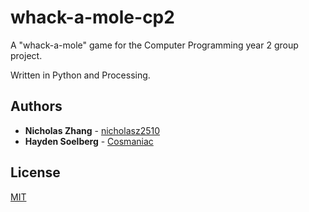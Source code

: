 # whack-a-mole-cp2
A "whack-a-mole" game for the Computer Programming year 2 group project. 

Written in Python and Processing. 

## Authors
* **Nicholas Zhang** - [nicholasz2510](https://github.com/nicholasz2510)
* **Hayden Soelberg** - [Cosmaniac](https://github.com/Cosmaniac)

## License
[MIT](https://choosealicense.com/licenses/mit/)
